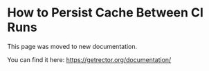 # How to Persist Cache Between CI Runs

This page was moved to new documentation.

You can find it here: https://getrector.org/documentation/
